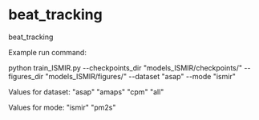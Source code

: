 # beat_tracking
beat_tracking

Example run command:

python train_ISMIR.py --checkpoints_dir "models_ISMIR/checkpoints/" --figures_dir "models_ISMIR/figures/" --dataset "asap" --mode "ismir"

Values for dataset:
"asap" "amaps" "cpm" "all"

Values for mode:
"ismir" "pm2s"